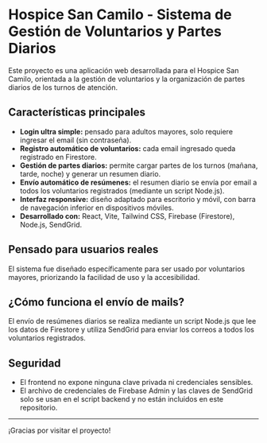 # Hospice San Camilo - Sistema de Gestión de Voluntarios y Partes Diarios

Este proyecto es una aplicación web desarrollada para el Hospice San Camilo, orientada a la gestión de voluntarios y la organización de partes diarios de los turnos de atención.

## Características principales

- **Login ultra simple:** pensado para adultos mayores, solo requiere ingresar el email (sin contraseña).
- **Registro automático de voluntarios:** cada email ingresado queda registrado en Firestore.
- **Gestión de partes diarios:** permite cargar partes de los turnos (mañana, tarde, noche) y generar un resumen diario.
- **Envío automático de resúmenes:** el resumen diario se envía por email a todos los voluntarios registrados (mediante un script Node.js).
- **Interfaz responsive:** diseño adaptado para escritorio y móvil, con barra de navegación inferior en dispositivos móviles.
- **Desarrollado con:** React, Vite, Tailwind CSS, Firebase (Firestore), Node.js, SendGrid.

## Pensado para usuarios reales

El sistema fue diseñado específicamente para ser usado por voluntarios mayores, priorizando la facilidad de uso y la accesibilidad.

## ¿Cómo funciona el envío de mails?

El envío de resúmenes diarios se realiza mediante un script Node.js que lee los datos de Firestore y utiliza SendGrid para enviar los correos a todos los voluntarios registrados.

## Seguridad

- El frontend no expone ninguna clave privada ni credenciales sensibles.
- El archivo de credenciales de Firebase Admin y las claves de SendGrid solo se usan en el script backend y no están incluidos en este repositorio.

---

¡Gracias por visitar el proyecto!
